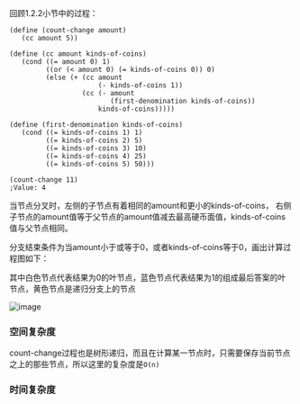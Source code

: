 回顾1.2.2小节中的过程：
```
(define (count-change amount)
   (cc amount 5))

(define (cc amount kinds-of-coins)
   (cond ((= amount 0) 1)
         ((or (< amount 0) (= kinds-of-coins 0)) 0)
         (else (+ (cc amount
                      (- kinds-of-coins 1))
                  (cc (- amount
                         (first-denomination kinds-of-coins))
                      kinds-of-coins)))))

(define (first-denomination kinds-of-coins)
   (cond ((= kinds-of-coins 1) 1)
         ((= kinds-of-coins 2) 5)
         ((= kinds-of-coins 3) 10)
         ((= kinds-of-coins 4) 25)
         ((= kinds-of-coins 5) 50)))

(count-change 11)
;Value: 4
```

当节点分叉时，左侧的子节点有着相同的amount和更小的kinds-of-coins，
右侧子节点的amount值等于父节点的amount值减去最高硬币面值，kinds-of-coins值与父节点相同。

分支结束条件为当amount小于或等于0，或者kinds-of-coins等于0，画出计算过程图如下：

其中白色节点代表结果为0的叶节点，蓝色节点代表结果为1的组成最后答案的叶节点，黄色节点是递归分支上的节点

![image](https://github.com/jiacai2050/sicp/blob/master/exercises/01/img/count-change-diagram.png)

### 空间复杂度
count-change过程也是树形递归，而且在计算某一节点时，只需要保存当前节点之上的那些节点，所以这里的复杂度是`O(n)`

### 时间复杂度
